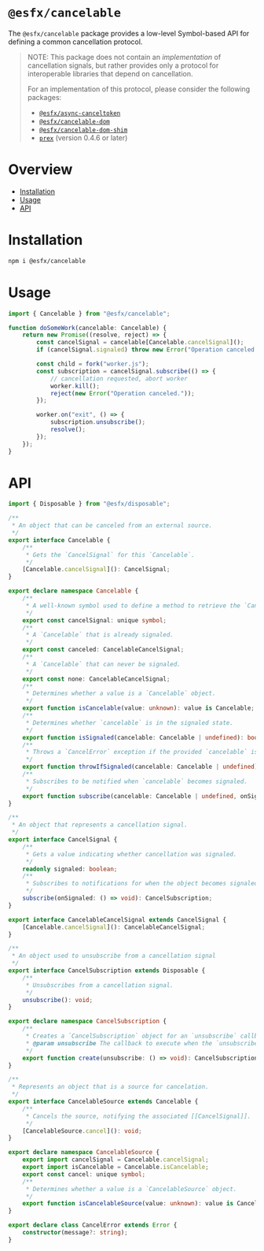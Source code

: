 # `@esfx/cancelable`

The `@esfx/cancelable` package provides a low-level Symbol-based API for defining a common cancellation protocol.

> NOTE: This package does not contain an *implementation* of cancellation signals, but rather provides only a
> protocol for interoperable libraries that depend on cancellation.
>
> For an implementation of this protocol, please consider the following packages:
> - [`@esfx/async-canceltoken`](../packages/async-canceltoken#readme)
> - [`@esfx/cancelable-dom`](../packages/cancelable-dom#readme)
> - [`@esfx/cancelable-dom-shim`](../packages/cancelable-dom-shim#readme)
> - [`prex`](https://github.com/rbuckton/prex#readme) (version 0.4.6 or later)

# Overview

* [Installation](#installation)
* [Usage](#usage)
* [API](#api)

# Installation

```sh
npm i @esfx/cancelable
```

# Usage

```ts
import { Cancelable } from "@esfx/cancelable";

function doSomeWork(cancelable: Cancelable) {
    return new Promise((resolve, reject) => {
        const cancelSignal = cancelable[Cancelable.cancelSignal]();
        if (cancelSignal.signaled) throw new Error("Operation canceled.");

        const child = fork("worker.js");
        const subscription = cancelSignal.subscribe(() => {
            // cancellation requested, abort worker
            worker.kill();
            reject(new Error("Operation canceled."));
        });

        worker.on("exit", () => {
            subscription.unsubscribe();
            resolve();
        });
    });
}
```

# API

```ts
import { Disposable } from "@esfx/disposable";

/**
 * An object that can be canceled from an external source.
 */
export interface Cancelable {
    /**
     * Gets the `CancelSignal` for this `Cancelable`.
     */
    [Cancelable.cancelSignal](): CancelSignal;
}

export declare namespace Cancelable {
    /**
     * A well-known symbol used to define a method to retrieve the `CancelSignal` for an object.
     */
    export const cancelSignal: unique symbol;
    /**
     * A `Cancelable` that is already signaled.
     */
    export const canceled: CancelableCancelSignal;
    /**
     * A `Cancelable` that can never be signaled.
     */
    export const none: CancelableCancelSignal;
    /**
     * Determines whether a value is a `Cancelable` object.
     */
    export function isCancelable(value: unknown): value is Cancelable;
    /**
     * Determines whether `cancelable` is in the signaled state.
     */
    export function isSignaled(cancelable: Cancelable | undefined): boolean;
    /**
     * Throws a `CancelError` exception if the provided `cancelable` is in the signaled state.
     */
    export function throwIfSignaled(cancelable: Cancelable | undefined): void;
    /**
     * Subscribes to be notified when `cancelable` becomes signaled.
     */
    export function subscribe(cancelable: Cancelable | undefined, onSignaled: () => void): CancelSubscription;
}

/**
 * An object that represents a cancellation signal.
 */
export interface CancelSignal {
    /**
     * Gets a value indicating whether cancellation was signaled.
     */
    readonly signaled: boolean;
    /**
     * Subscribes to notifications for when the object becomes signaled.
     */
    subscribe(onSignaled: () => void): CancelSubscription;
}

export interface CancelableCancelSignal extends CancelSignal {
    [Cancelable.cancelSignal](): CancelableCancelSignal;
}

/**
 * An object used to unsubscribe from a cancellation signal
 */
export interface CancelSubscription extends Disposable {
    /**
     * Unsubscribes from a cancellation signal.
     */
    unsubscribe(): void;
}

export declare namespace CancelSubscription {
    /**
     * Creates a `CancelSubscription` object for an `unsubscribe` callback.
     * @param unsubscribe The callback to execute when the `unsubscribe()` method is called.
     */
    export function create(unsubscribe: () => void): CancelSubscription;
}

/**
 * Represents an object that is a source for cancelation.
 */
export interface CancelableSource extends Cancelable {
    /**
     * Cancels the source, notifying the associated [[CancelSignal]].
     */
    [CancelableSource.cancel](): void;
}

export declare namespace CancelableSource {
    export import cancelSignal = Cancelable.cancelSignal;
    export import isCancelable = Cancelable.isCancelable;
    export const cancel: unique symbol;
    /**
     * Determines whether a value is a `CancelableSource` object.
     */
    export function isCancelableSource(value: unknown): value is CancelableSource;
}

export declare class CancelError extends Error {
    constructor(message?: string);
}
```
